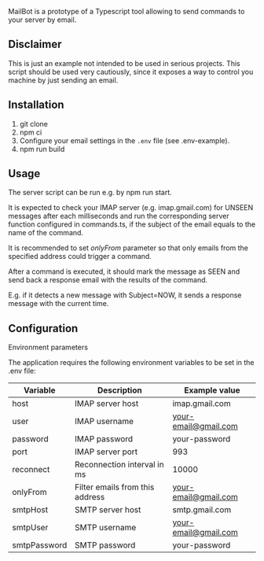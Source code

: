 MailBot is a prototype of a Typescript tool allowing to send commands to your server by email.

## Disclaimer

This is just an example not intended to be used in serious projects. This script should be used very cautiously, since it exposes a way to control you machine by just sending an email.

## Installation

1. git clone
2. npm ci
3. Configure your email settings in the `.env` file (see .env-example).
4. npm run build

## Usage

The server script can be run e.g. by npm run start.

It is expected to check your IMAP server (e.g. imap.gmail.com) for UNSEEN messages after each <reconnect> milliseconds and run the corresponding server function configured in commands.ts, if the subject of the email equals to the name of the command.

It is recommended to set _onlyFrom_ parameter so that only emails from the specified address could trigger a command.

After a command is executed, it should mark the message as SEEN and send back a response email with the results of the command.

E.g. if it detects a new message with Subject=NOW, it sends a response message with the current time.

## Configuration

Environment parameters

The application requires the following environment variables to be set in the .env file:

| Variable     | Description                     | Example value        |
| ------------ | ------------------------------- | -------------------- |
| host         | IMAP server host                | imap.gmail.com       |
| user         | IMAP username                   | your-email@gmail.com |
| password     | IMAP password                   | your-password        |
| port         | IMAP server port                | 993                  |
| reconnect    | Reconnection interval in ms     | 10000                |
| onlyFrom     | Filter emails from this address | your-email@gmail.com |
| smtpHost     | SMTP server host                | smtp.gmail.com       |
| smtpUser     | SMTP username                   | your-email@gmail.com |
| smtpPassword | SMTP password                   | your-password        |
